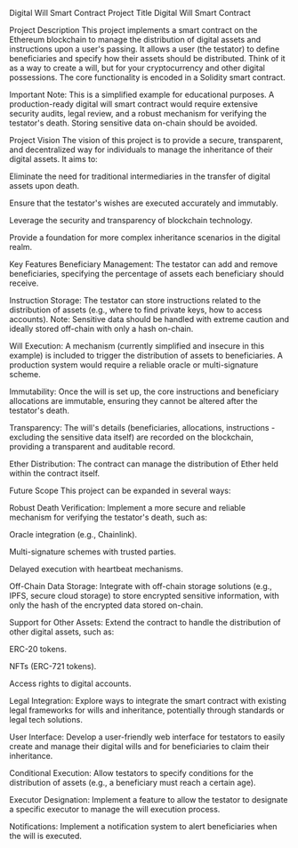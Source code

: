 Digital Will Smart Contract
Project Title
Digital Will Smart Contract

Project Description
This project implements a smart contract on the Ethereum blockchain to manage the distribution of digital assets and instructions upon a user's passing. It allows a user (the testator) to define beneficiaries and specify how their assets should be distributed.  Think of it as a way to create a will, but for your cryptocurrency and other digital possessions.  The core functionality is encoded in a Solidity smart contract.

Important Note: This is a simplified example for educational purposes. A production-ready digital will smart contract would require extensive security audits, legal review, and a robust mechanism for verifying the testator's death.  Storing sensitive data on-chain should be avoided.

Project Vision
The vision of this project is to provide a secure, transparent, and decentralized way for individuals to manage the inheritance of their digital assets.  It aims to:

Eliminate the need for traditional intermediaries in the transfer of digital assets upon death.

Ensure that the testator's wishes are executed accurately and immutably.

Leverage the security and transparency of blockchain technology.

Provide a foundation for more complex inheritance scenarios in the digital realm.

Key Features
Beneficiary Management: The testator can add and remove beneficiaries, specifying the percentage of assets each beneficiary should receive.

Instruction Storage: The testator can store instructions related to the distribution of assets (e.g., where to find private keys, how to access accounts).  Note: Sensitive data should be handled with extreme caution and ideally stored off-chain with only a hash on-chain.

Will Execution: A mechanism (currently simplified and insecure in this example) is included to trigger the distribution of assets to beneficiaries.  A production system would require a reliable oracle or multi-signature scheme.

Immutability: Once the will is set up, the core instructions and beneficiary allocations are immutable, ensuring they cannot be altered after the testator's death.

Transparency: The will's details (beneficiaries, allocations, instructions - excluding the sensitive data itself) are recorded on the blockchain, providing a transparent and auditable record.

Ether Distribution: The contract can manage the distribution of Ether held within the contract itself.

Future Scope
This project can be expanded in several ways:

Robust Death Verification: Implement a more secure and reliable mechanism for verifying the testator's death, such as:

Oracle integration (e.g., Chainlink).

Multi-signature schemes with trusted parties.

Delayed execution with heartbeat mechanisms.

Off-Chain Data Storage: Integrate with off-chain storage solutions (e.g., IPFS, secure cloud storage) to store encrypted sensitive information, with only the hash of the encrypted data stored on-chain.

Support for Other Assets: Extend the contract to handle the distribution of other digital assets, such as:

ERC-20 tokens.

NFTs (ERC-721 tokens).

Access rights to digital accounts.

Legal Integration: Explore ways to integrate the smart contract with existing legal frameworks for wills and inheritance, potentially through standards or legal tech solutions.

User Interface: Develop a user-friendly web interface for testators to easily create and manage their digital wills and for beneficiaries to claim their inheritance.

Conditional Execution: Allow testators to specify conditions for the distribution of assets (e.g., a beneficiary must reach a certain age).

Executor Designation: Implement a feature to allow the testator to designate a specific executor to manage the will execution process.

Notifications: Implement a notification system to alert beneficiaries when the will is executed.
